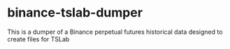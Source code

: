 # binance-tslab-dumper
This is a dumper of a Binance perpetual futures historical data designed to create files for TSLab
